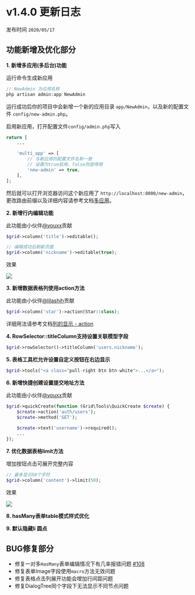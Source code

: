 # v1.4.0 更新日志

发布时间 `2020/05/17`

## 功能新增及优化部分

**1. 新增多应用(多后台)功能**

运行命令生成新应用
```php
// NewAdmin 为应用名称
php artisan admin:app NewAdmin
```
运行成功后你的项目中会新增一个新的应用目录 `app/NewAdmin`，以及新的配置文件 `config/new-admin.php`。

启用新应用，打开配置文件`config/admin.php`写入
```php
return [
    ...

    'multi_app' => [
        // 与新应用的配置文件名称一致
        // 设置为true启用，false则是停用
        'new-admin' => true,
    ],
];
```
然后就可以打开浏览器访问这个新应用了 `http://localhost:8000/new-admin`，更改路由前缀以及详细内容请参考文档[多应用](https://learnku.com/docs/dcat-admin/1.x/multi-application-multi-background/8475)。

**2. 新增行内编辑功能**

此功能由小伙伴[@youxx](https://github.com/youyingxiang)贡献
```php
$grid->column('title')->editable();

// 编辑成功后刷新页面
$grid->column('nickname')->editable(true);
```

效果

<a href="https://cdn.learnku.com/uploads/images/202005/17/38389/lQvEI7NZr1.gif!large" target="_blank">
    <img src="https://cdn.learnku.com/uploads/images/202005/17/38389/lQvEI7NZr1.gif!large"  class="img img-full">
</a>


**3. 新增数据表格列使用action方法**

此功能由小伙伴[@lilashih](https://github.com/lilashih)贡献
```php
$grid->column('star')->action(Star::class);
```
详细用法请参考文档[列的显示 - action](model-grid-column-display.md#action)

**4. RowSelector::titleColumn支持设置关联模型字段**

```php
$grid->rowSelector()->titleColumn('users.nickname');
```

**5. 表格工具栏允许设置自定义按钮在右边显示**

```php
$grid->tools("<a class="pull-right btn btn-white">...</a>");
```

**6. 新增快捷创建设置提交地址方法**

此功能由小伙伴[@youxx](https://github.com/youyingxiang)贡献
```php
$grid->quickCreate(function (Grid\Tools\QuickCreate $create) {
    $create->action('auth/users');
    $create->method('GET');
	
	$create->text('username')->required();
	...
});
```

**7. 优化数据表格limit方法**

增加按钮点击可展开完整内容
```php
// 最多显示50个字符
$grid->column('content')->limit(50);
```

效果

<a href="https://cdn.learnku.com/uploads/images/202005/17/38389/f9eqvaj1TP.png!large" target="_blank">
    <img src="https://cdn.learnku.com/uploads/images/202005/17/38389/f9eqvaj1TP.png!large"  class="img img-full">
</a>


**8. hasMany表单table模式样式优化**

**9. 默认隐藏li 圆点**




## BUG修复部分
- 修复一对多`HasMany`表单编辑情况下有几率报错问题 [#108](https://github.com/jqhph/dcat-admin/issues/108)
- 修复表单Image字段使用`macro`方法无效问题
- 修复表格点击列展开功能会增加行间距问题
- 修复DialogTree同个字段下无法显示不同节点问题





